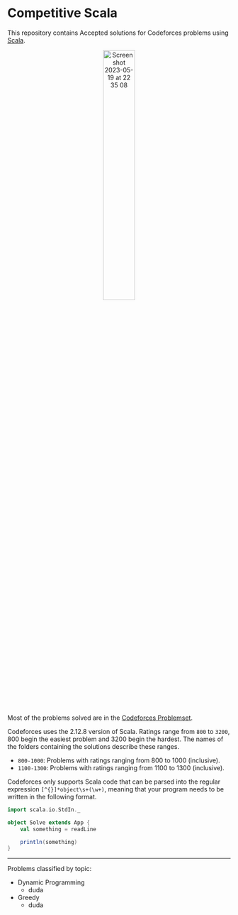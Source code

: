 # Competitive Scala

This repository contains Accepted solutions for Codeforces problems using [Scala](https://www.scala-lang.org/).

<p align="center">
  <img width=38% alt="Screenshot 2023-05-19 at 22 35 08" src="https://github.com/lacwerda/competitive-scala/assets/43220266/0e1df39b-d014-4669-9e98-3354861f06c4">
</p>

Most of the problems solved are in the [Codeforces Problemset](https://codeforces.com/problemset).

Codeforces uses the 2.12.8 version of Scala. Ratings range from `800` to `3200`, 800 begin the easiest problem and 3200 begin the hardest. The names of the folders containing the solutions describe these ranges.

- `800-1000`: Problems with ratings ranging from 800 to 1000 (inclusive).
- `1100-1300`: Problems with ratings ranging from 1100 to 1300 (inclusive).

Codeforces only supports Scala code that can be parsed into the regular expression `[^{}]*object\s+(\w+)`, meaning that your program needs to be written in the following format.

```scala
import scala.io.StdIn._

object Solve extends App {
    val something = readLine

    println(something)
}
 ```

--------

Problems classified by topic:
* Dynamic Programming
  * duda
* Greedy
  * duda
